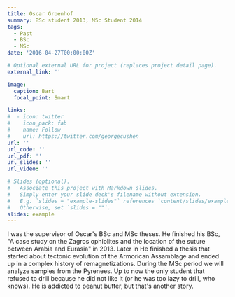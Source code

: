 ```yaml
---
title: Oscar Groenhof
summary: BSc student 2013, MSc Student 2014
tags:
  - Past
  - BSc
  - MSc
date: '2016-04-27T00:00:00Z'

# Optional external URL for project (replaces project detail page).
external_link: ''

image:
  caption: Bart
  focal_point: Smart

links:
#  - icon: twitter
#    icon_pack: fab
#    name: Follow
#    url: https://twitter.com/georgecushen
url: ''
url_code: ''
url_pdf: ''
url_slides: ''
url_video: ''

# Slides (optional).
#   Associate this project with Markdown slides.
#   Simply enter your slide deck's filename without extension.
#   E.g. `slides = "example-slides"` references `content/slides/example-slides.md`.
#   Otherwise, set `slides = ""`.
slides: example
---
```

I was the supervisor of Oscar's BSc and MSc theses. He finished his BSc, "A case study on the Zagros ophiolites and the location of the suture between Arabia and Eurasia" in 2013. Later in He finished a thesis that started about tectonic evolution of the Armorican Assamblage and ended up in a complex history of remagnetizations. During the MSc period we will analyze samples from the Pyrenees.
Up to now the only student that refused to drill because he did not like it (or he was too lazy to drill, who knows).
He is addicted to peanut butter, but that's another story.